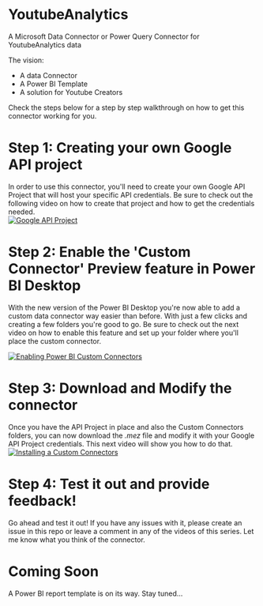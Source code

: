 # YoutubeAnalytics
A Microsoft Data Connector or Power Query Connector for YoutubeAnalytics data

The vision:
- A data Connector
- A Power BI Template
- A solution for Youtube Creators

Check the steps below for a step by step walkthrough on how to get this connector working for you.

# Step 1: Creating your own Google API project
In order to use this connector, you'll need to create your own Google API Project that will host your specific API credentials. 
Be sure to check out the following video on how to create that project and how to get the credentials needed.  
[![Google API Project](https://i.ytimg.com/vi/6r8hrDHUv6s/mqdefault.jpg)](https://www.youtube.com/watch?v=6r8hrDHUv6s) 

# Step 2: Enable the 'Custom Connector' Preview feature in Power BI Desktop
With the new version of the Power BI Desktop you're now able to add a custom data connector way easier than before. With just a few clicks and creating a few folders you're good to go. Be sure to check out the next video on how to enable this feature and set up your folder where you'll place the custom connector.

[![Enabling Power BI Custom Connectors](https://i.ytimg.com/vi/Z_g6ITj2w3w/mqdefault.jpg)](https://www.youtube.com/watch?v=Z_g6ITj2w3w)  

# Step 3: Download and Modify the connector
Once you have the API Project in place and also the Custom Connectors folders, you can now download the *.mez* file and modify it with your Google API Project credentials. This next video will show you how to do that.
[![Installing a Custom Connectors](https://i.ytimg.com/vi/G-NRovNEE0w/mqdefault.jpg)](https://www.youtube.com/watch?v=G-NRovNEE0w)

# Step 4: Test it out and provide feedback!
Go ahead and test it out! If you have any issues with it, please create an issue in this repo or leave a comment in any of the videos of this series. Let me know what you think of the connector.

# Coming Soon
A Power BI report template is on its way. Stay tuned... 
